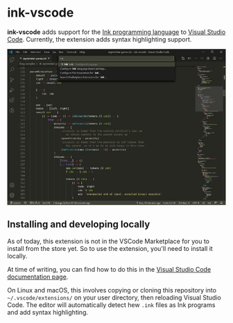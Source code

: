 # ink-vscode

**ink-vscode** adds support for the [Ink programming language](https://github.com/thesephist/ink) to [Visual Studio Code](https://code.visualstudio.com/). Currently, the extension adds syntax highlighting support.

![Ink syntax highlighting in VSCode](docs/screenshot.jpg)

## Installing and developing locally

As of today, this extension is not in the VSCode Marketplace for you to install from the store yet. So to use the extension, you'll need to install it locally.

At time of writing, you can find how to do this in the [Visual Studio Code documentation page](https://code.visualstudio.com/api/working-with-extensions/publishing-extension#your-extension-folder).

On Linux and macOS, this involves copying or cloning this repository into `~/.vscode/extensions/` on your user directory, then reloading Visual Studio Code. The editor will automatically detect hew `.ink` files as Ink programs and add syntax highlighting.
